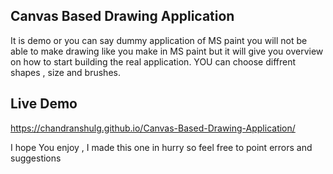 ## Canvas  Based Drawing Application

It is demo or you can say dummy application of MS paint you will not be able to make drawing like you make in MS paint but it will give you overview on how to start building the real application. YOU can choose diffrent shapes , size and brushes.

## Live Demo

https://chandranshulg.github.io/Canvas-Based-Drawing-Application/

I hope You enjoy , I made this one in hurry so feel free to point errors and suggestions
